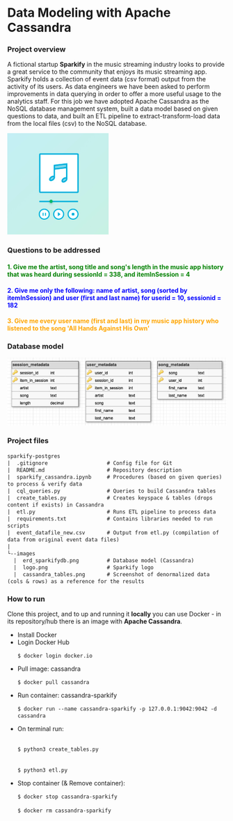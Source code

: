 # Data Modeling with Apache Cassandra
### Project overview
A fictional startup **Sparkify** in the music streaming industry looks to provide a great service to the community that 
enjoys its music streaming app. Sparkify holds a collection of event data (csv format) output from the activity of its users. 
As data engineers we have been asked to perform improvements in data querying in order to offer a more useful usage to 
the analytics staff.
For this job we have adopted Apache Cassandra as the NoSQL database management system, built a data model based on given questions to data, 
and built an ETL pipeline to extract-transform-load data from the local files (csv) to the NoSQL database.


![Logo](https://github.com/abreufreire/sparkify-cassandra/blob/master/images/logo.png)


### Questions to be addressed

#### <font color=green> 1. Give me the artist, song title and song's length in the music app history that was heard during  sessionId = 338, and itemInSession  = 4 </font>

#### <font color=blue> 2. Give me only the following: name of artist, song (sorted by itemInSession) and user (first and last name) for userid = 10, sessionid = 182 </font>

#### <font color=orange> 3. Give me every user name (first and last) in my music app history who listened to the song 'All Hands Against His Own' </font>


### Database model
![Schema](https://github.com/abreufreire/sparkify-cassandra/blob/master/images/cassandra_tables.png)


### Project files
```
sparkify-postgres
|  .gitignore                   # Config file for Git
|  README.md                    # Repository description
|  sparkify_cassandra.ipynb     # Procedures (based on given queries) to process & verify data
|  cql_queries.py               # Queries to build Cassandra tables
|  create_tables.py             # Creates keyspace & tables (drops content if exists) in Cassandra
|  etl.py                       # Runs ETL pipeline to process data
|  requirements.txt             # Contains libraries needed to run scripts
|  event_datafile_new.csv       # Output from etl.py (compilation of data from original event data files)
|
└--images
  |  erd_sparkifydb.png         # Database model (Cassandra)
  |  logo.png                   # Sparkify logo
  |  cassandra_tables.png       # Screenshot of denormalized data (cols & rows) as a reference for the results
```


### How to run
Clone this project, and to up and running it **locally** you can use Docker - in its repository/hub there is an 
image with **Apache Cassandra**.

- Install Docker 
- Login Docker Hub
  ```
  $ docker login docker.io
  ```
- Pull image: cassandra
  ```
  $ docker pull cassandra
  ```
- Run container: cassandra-sparkify
  ```
  $ docker run --name cassandra-sparkify -p 127.0.0.1:9042:9042 -d cassandra
  ```
- On terminal run:
    ```
    
    $ python3 create_tables.py
    
    
    $ python3 etl.py
    
    ```
- Stop container (& Remove container):    
    ```    
    $ docker stop cassandra-sparkify
        
    $ docker rm cassandra-sparkify
    ```
